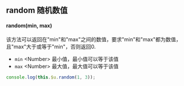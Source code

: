 ## random 随机数值

<demo-model url="/pages/library/random/index"></demo-model>


#### random(min, max)

该方法可以返回在"min"和"max"之间的数值，要求"min"和"max"都为数值，且"max"大于或等于"min"，否则返回0.

- `min` <Number\> 最小值，最小值可以等于该值
- `max` <Number\> 最大值，最大值可以等于该值


```js
console.log(this.$u.random(1, 3));
```